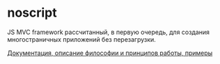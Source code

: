 # noscript
JS MVC framework рассчитанный, в первую очередь, для создания многостраничных приложений без перезагрузки.

[Документация, описание философии и принципов работы, примеры](single-page/)
